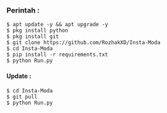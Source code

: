 ### Perintah :
    $ apt update -y && apt upgrade -y
    $ pkg install python
    $ pkg install git
    $ git clone https://github.com/RozhakXD/Insta-Moda
    $ cd Insta-Moda
    $ pip install -r requirements.txt
    $ python Run.py
#### Update :
    $ cd Insta-Moda
    $ git pull
    $ python Run.py
